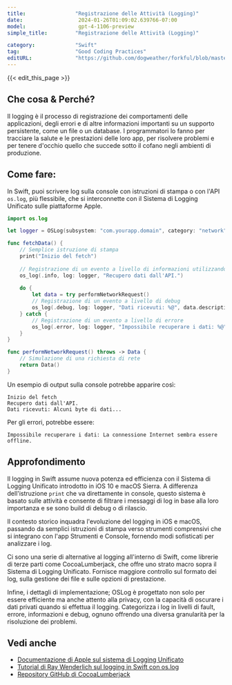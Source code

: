 ```yaml
---
title:                "Registrazione delle Attività (Logging)"
date:                  2024-01-26T01:09:02.639766-07:00
model:                 gpt-4-1106-preview
simple_title:         "Registrazione delle Attività (Logging)"

category:             "Swift"
tag:                  "Good Coding Practices"
editURL:              "https://github.com/dogweather/forkful/blob/master/content/it/swift/logging.md"
---
```


{{< edit_this_page >}}

## Che cosa & Perché?
Il logging è il processo di registrazione dei comportamenti delle applicazioni, degli errori e di altre informazioni importanti su un supporto persistente, come un file o un database. I programmatori lo fanno per tracciare la salute e le prestazioni delle loro app, per risolvere problemi e per tenere d'occhio quello che succede sotto il cofano negli ambienti di produzione.

## Come fare:
In Swift, puoi scrivere log sulla console con istruzioni di stampa o con l'API `os.log`, più flessibile, che si interconnette con il Sistema di Logging Unificato sulle piattaforme Apple.

```Swift
import os.log

let logger = OSLog(subsystem: "com.yourapp.domain", category: "network")

func fetchData() {
    // Semplice istruzione di stampa
    print("Inizio del fetch")
    
    // Registrazione di un evento a livello di informazioni utilizzando os.log
    os_log(.info, log: logger, "Recupero dati dall'API.")
    
    do {
        let data = try performNetworkRequest()
        // Registrazione di un evento a livello di debug
        os_log(.debug, log: logger, "Dati ricevuti: %@", data.description)
    } catch {
        // Registrazione di un evento a livello di errore
        os_log(.error, log: logger, "Impossibile recuperare i dati: %@", error.localizedDescription)
    }
}

func performNetworkRequest() throws -> Data {
    // Simulazione di una richiesta di rete
    return Data()
}
```

Un esempio di output sulla console potrebbe apparire così:

```
Inizio del fetch
Recupero dati dall'API.
Dati ricevuti: Alcuni byte di dati...
```

Per gli errori, potrebbe essere:

```
Impossibile recuperare i dati: La connessione Internet sembra essere offline.
```

## Approfondimento
Il logging in Swift assume nuova potenza ed efficienza con il Sistema di Logging Unificato introdotto in iOS 10 e macOS Sierra. A differenza dell'istruzione `print` che va direttamente in console, questo sistema è basato sulle attività e consente di filtrare i messaggi di log in base alla loro importanza e se sono build di debug o di rilascio.

Il contesto storico inquadra l'evoluzione del logging in iOS e macOS, passando da semplici istruzioni di stampa verso strumenti comprensivi che si integrano con l'app Strumenti e Console, fornendo modi sofisticati per analizzare i log.

Ci sono una serie di alternative al logging all'interno di Swift, come librerie di terze parti come CocoaLumberjack, che offre uno strato macro sopra il Sistema di Logging Unificato. Fornisce maggiore controllo sul formato dei log, sulla gestione dei file e sulle opzioni di prestazione.

Infine, i dettagli di implementazione; OSLog è progettato non solo per essere efficiente ma anche attento alla privacy, con la capacità di oscurare i dati privati quando si effettua il logging. Categorizza i log in livelli di fault, errore, informazioni e debug, ognuno offrendo una diversa granularità per la risoluzione dei problemi.

## Vedi anche
- [Documentazione di Apple sul sistema di Logging Unificato](https://developer.apple.com/documentation/os/logging)
- [Tutorial di Ray Wenderlich sul logging in Swift con os.log](https://www.raywenderlich.com/605079-logging-in-swift-oslog)
- [Repository GitHub di CocoaLumberjack](https://github.com/CocoaLumberjack/CocoaLumberjack)
